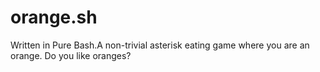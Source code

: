 # orange.sh
Written in Pure Bash.A non-trivial asterisk eating game where you are an orange. Do you like oranges?
